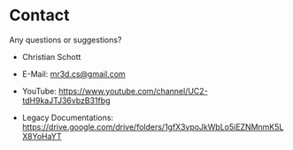 # Contact

Any questions or suggestions?

- Christian Schott
- E-Mail: <mr3d.cs@gmail.com>
- YouTube: <https://www.youtube.com/channel/UC2-tdH9kaJTJ36vbzB31fbg>

- Legacy Documentations: https://drive.google.com/drive/folders/1gfX3vpoJkWbLo5iEZNMnmK5LX8YoHaYT
